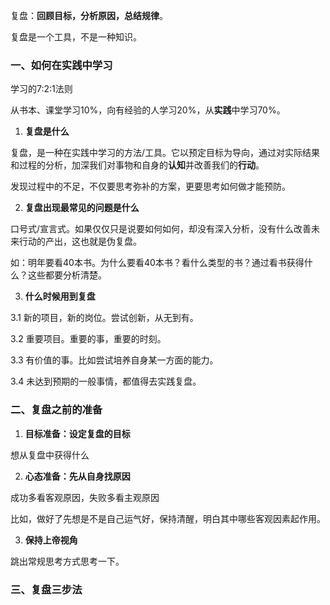 复盘：**回顾目标，分析原因，总结规律**。

复盘是一个工具，不是一种知识。


### 一、如何在实践中学习

学习的7:2:1法则

从书本、课堂学习10%，向有经验的人学习20%，从**实践**中学习70%。


1. **复盘是什么**

复盘，是一种在实践中学习的方法/工具。它以预定目标为导向，通过对实际结果和过程的分析，加深我们对事物和自身的**认知**并改善我们的**行动**。

发现过程中的不足，不仅要思考弥补的方案，更要思考如何做才能预防。


2. **复盘出现最常见的问题是什么**

口号式/宣言式。如果仅仅只是说要如何如何，却没有深入分析，没有什么改善未来行动的产出，这也就是伪复盘。

如：明年要看40本书。为什么要看40本书？看什么类型的书？通过看书获得什么？这些都要分析清楚。


3. **什么时候用到复盘**

3.1 新的项目，新的岗位。尝试创新，从无到有。

3.2 重要项目。重要的事，重要的时刻。

3.3 有价值的事。比如尝试培养自身某一方面的能力。

3.4 未达到预期的一般事情，都值得去实践复盘。


### 二、复盘之前的准备

1. **目标准备：设定复盘的目标**

想从复盘中获得什么


2. **心态准备：先从自身找原因**

成功多看客观原因，失败多看主观原因

比如，做好了先想是不是自己运气好，保持清醒，明白其中哪些客观因素起作用。


3. **保持上帝视角**

跳出常规思考方式思考一下。


### 三、复盘三步法



